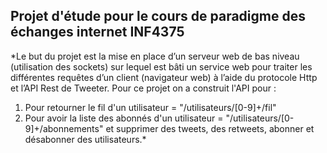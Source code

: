 ## Projet d'étude pour le cours de paradigme des échanges internet INF4375

*Le but du projet est la mise en place d’un serveur web de bas niveau (utilisation des sockets) sur lequel est bâti un service web pour traiter les différentes requêtes d’un client (navigateur web) à l’aide du protocole Http et l’API  Rest de Tweeter. Pour ce projet on a construit l'API pour :
1. Pour retourner le fil d'un utilisateur = "/utilisateurs/[0-9]+/fil"
2. Pour avoir la liste des abonnés d'un utilisateur = "/utilisateurs/[0-9]+/abonnements"
et supprimer des tweets, des retweets, abonner et désabonner des utilisateurs.*
